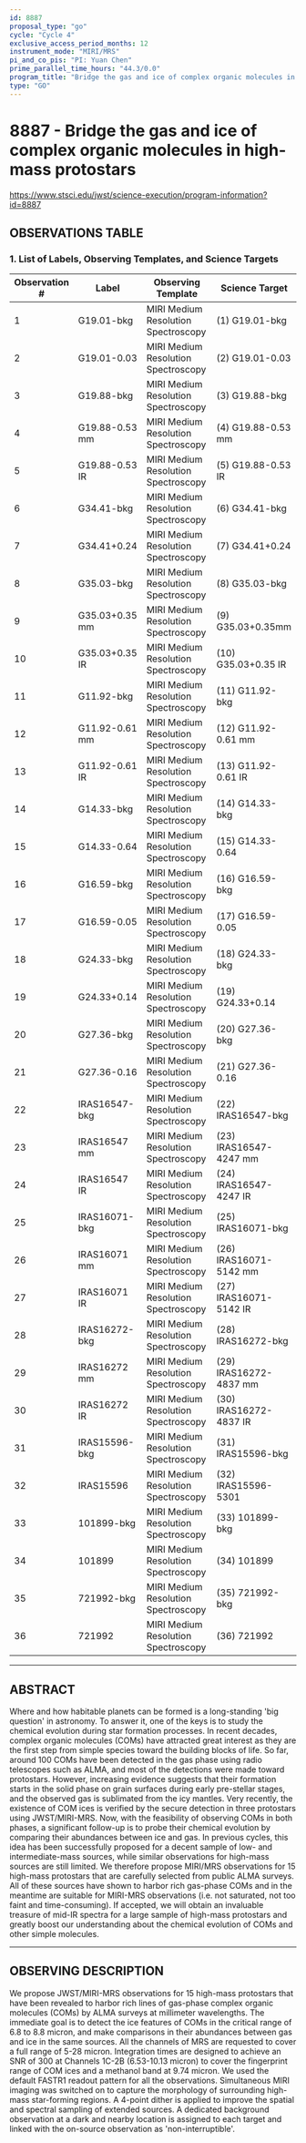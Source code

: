```yaml
---
id: 8887
proposal_type: "go"
cycle: "Cycle 4"
exclusive_access_period_months: 12
instrument_mode: "MIRI/MRS"
pi_and_co_pis: "PI: Yuan Chen"
prime_parallel_time_hours: "44.3/0.0"
program_title: "Bridge the gas and ice of complex organic molecules in high-mass protostars"
type: "GO"
---
```

# 8887 - Bridge the gas and ice of complex organic molecules in high-mass protostars
https://www.stsci.edu/jwst/science-execution/program-information?id=8887
## OBSERVATIONS TABLE
### 1. List of Labels, Observing Templates, and Science Targets

| Observation # | Label                   | Observing Template                | Science Target          |
|---------------|-------------------------|-----------------------------------|-------------------------|
| 1             | G19.01-bkg              | MIRI Medium Resolution Spectroscopy | (1) G19.01-bkg          |
| 2             | G19.01-0.03             | MIRI Medium Resolution Spectroscopy | (2) G19.01-0.03         |
| 3             | G19.88-bkg              | MIRI Medium Resolution Spectroscopy | (3) G19.88-bkg          |
| 4             | G19.88-0.53 mm          | MIRI Medium Resolution Spectroscopy | (4) G19.88-0.53 mm      |
| 5             | G19.88-0.53 IR          | MIRI Medium Resolution Spectroscopy | (5) G19.88-0.53 IR      |
| 6             | G34.41-bkg              | MIRI Medium Resolution Spectroscopy | (6) G34.41-bkg          |
| 7             | G34.41+0.24             | MIRI Medium Resolution Spectroscopy | (7) G34.41+0.24         |
| 8             | G35.03-bkg              | MIRI Medium Resolution Spectroscopy | (8) G35.03-bkg          |
| 9             | G35.03+0.35 mm          | MIRI Medium Resolution Spectroscopy | (9) G35.03+0.35mm       |
| 10            | G35.03+0.35 IR          | MIRI Medium Resolution Spectroscopy | (10) G35.03+0.35 IR     |
| 11            | G11.92-bkg              | MIRI Medium Resolution Spectroscopy | (11) G11.92-bkg         |
| 12            | G11.92-0.61 mm          | MIRI Medium Resolution Spectroscopy | (12) G11.92-0.61 mm     |
| 13            | G11.92-0.61 IR          | MIRI Medium Resolution Spectroscopy | (13) G11.92-0.61 IR     |
| 14            | G14.33-bkg              | MIRI Medium Resolution Spectroscopy | (14) G14.33-bkg         |
| 15            | G14.33-0.64             | MIRI Medium Resolution Spectroscopy | (15) G14.33-0.64        |
| 16            | G16.59-bkg              | MIRI Medium Resolution Spectroscopy | (16) G16.59-bkg         |
| 17            | G16.59-0.05             | MIRI Medium Resolution Spectroscopy | (17) G16.59-0.05        |
| 18            | G24.33-bkg              | MIRI Medium Resolution Spectroscopy | (18) G24.33-bkg         |
| 19            | G24.33+0.14             | MIRI Medium Resolution Spectroscopy | (19) G24.33+0.14        |
| 20            | G27.36-bkg              | MIRI Medium Resolution Spectroscopy | (20) G27.36-bkg         |
| 21            | G27.36-0.16             | MIRI Medium Resolution Spectroscopy | (21) G27.36-0.16        |
| 22            | IRAS16547-bkg           | MIRI Medium Resolution Spectroscopy | (22) IRAS16547-bkg      |
| 23            | IRAS16547 mm            | MIRI Medium Resolution Spectroscopy | (23) IRAS16547-4247 mm  |
| 24            | IRAS16547 IR            | MIRI Medium Resolution Spectroscopy | (24) IRAS16547-4247 IR  |
| 25            | IRAS16071-bkg           | MIRI Medium Resolution Spectroscopy | (25) IRAS16071-bkg      |
| 26            | IRAS16071 mm            | MIRI Medium Resolution Spectroscopy | (26) IRAS16071-5142 mm  |
| 27            | IRAS16071 IR            | MIRI Medium Resolution Spectroscopy | (27) IRAS16071-5142 IR  |
| 28            | IRAS16272-bkg           | MIRI Medium Resolution Spectroscopy | (28) IRAS16272-bkg      |
| 29            | IRAS16272 mm            | MIRI Medium Resolution Spectroscopy | (29) IRAS16272-4837 mm  |
| 30            | IRAS16272 IR            | MIRI Medium Resolution Spectroscopy | (30) IRAS16272-4837 IR  |
| 31            | IRAS15596-bkg           | MIRI Medium Resolution Spectroscopy | (31) IRAS15596-bkg      |
| 32            | IRAS15596             | MIRI Medium Resolution Spectroscopy | (32) IRAS15596-5301     |
| 33            | 101899-bkg            | MIRI Medium Resolution Spectroscopy | (33) 101899-bkg         |
| 34            | 101899                | MIRI Medium Resolution Spectroscopy | (34) 101899             |
| 35            | 721992-bkg            | MIRI Medium Resolution Spectroscopy | (35) 721992-bkg         |
| 36            | 721992                | MIRI Medium Resolution Spectroscopy | (36) 721992             |

---

## ABSTRACT

Where and how habitable planets can be formed is a long-standing 'big question' in astronomy. To answer it, one of the keys is to study the chemical evolution during star formation processes. In recent decades, complex organic molecules (COMs) have attracted great interest as they are the first step from simple species toward the building blocks of life. So far, around 100 COMs have been detected in the gas phase using radio telescopes such as ALMA, and most of the detections were made toward protostars. However, increasing evidence suggests that their formation starts in the solid phase on grain surfaces during early pre-stellar stages, and the observed gas is sublimated from the icy mantles. Very recently, the existence of COM ices is verified by the secure detection in three protostars using JWST/MIRI-MRS. Now, with the feasibility of observing COMs in both phases, a significant follow-up is to probe their chemical evolution by comparing their abundances between ice and gas. In previous cycles, this idea has been successfully proposed for a decent sample of low- and intermediate-mass sources, while similar observations for high-mass sources are still limited. We therefore propose MIRI/MRS observations for 15 high-mass protostars that are carefully selected from public ALMA surveys. All of these sources have shown to harbor rich gas-phase COMs and in the meantime are suitable for MIRI-MRS observations (i.e. not saturated, not too faint and time-consuming). If accepted, we will obtain an invaluable treasure of mid-IR spectra for a large sample of high-mass protostars and greatly boost our understanding about the chemical evolution of COMs and other simple molecules.

---

## OBSERVING DESCRIPTION

We propose JWST/MIRI-MRS observations for 15 high-mass protostars that have been revealed to harbor rich lines of gas-phase complex organic molecules (COMs) by ALMA surveys at millimeter wavelengths. The immediate goal is to detect the ice features of COMs in the critical range of 6.8 to 8.8 micron, and make comparisons in their abundances between gas and ice in the same sources. All the channels of MRS are requested to cover a full range of 5-28 micron. Integration times are designed to achieve an SNR of 300 at Channels 1C-2B (6.53-10.13 micron) to cover the fingerprint range of COM ices and a methanol band at 9.74 micron. We used the default FASTR1 readout pattern for all the observations. Simultaneous MIRI imaging was switched on to capture the morphology of surrounding high-mass star-forming regions. A 4-point dither is applied to improve the spatial and spectral sampling of extended sources. A dedicated background observation at a dark and nearby location is assigned to each target and linked with the on-source observation as 'non-interruptible'.